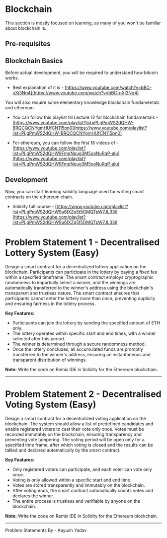 # Blockchain

This section is mostly focused on learning, as many of you won't be familiar about blockchain is.

## Pre-requisites

## Blockchain Basics

Before actual development, you will be required to understand how bitcoin works.

- Best explanation of it is - [https://www.youtube.com/watch?v=bBC-nXj3Ng4](https://www.youtube.com/watch?v=bBC-nXj3Ng4)

You will also require some elementary knowledge blockchain fundamentals and ethereum.

- You can follow this playlist till Lecture 12 for blockchain fundamentals - [https://www.youtube.com/playlist?list=PLgPmWS2dQHW-BRQCQCNYgmHUfCN115pn0](https://www.youtube.com/playlist?list=PLgPmWS2dQHW-BRQCQCNYgmHUfCN115pn0)

- For ethereum, you can follow the first 18 videos of - [https://www.youtube.com/playlist?list=PLgPmWS2dQHW9FmqNqug3M5ooNuRqP-alu](https://www.youtube.com/playlist?list=PLgPmWS2dQHW9FmqNqug3M5ooNuRqP-alu)

## Development

Now, you can start learning solidity language used for writing smart contracts on the ethereum chain.

- Solidity full course - [https://www.youtube.com/playlist?list=PLgPmWS2dQHW9u6IXZq5t5GMQTpW7JL33i](https://www.youtube.com/playlist?list=PLgPmWS2dQHW9u6IXZq5t5GMQTpW7JL33i)


# Problem Statement 1 - Decentralised Lottery System (Easy)

Design a smart contract for a decentralized lottery application on the blockchain. Participants can participate in the lottery by paying a fixed fee within a specified timeframe. The smart contract employs cryptographic randomness to impartially select a winner, and the winnings are automatically transferred to the winner's address using the blockchain's transparent and trustless nature. The smart contract ensures that participants cannot enter the lottery more than once, preventing duplicity and ensuring fairness in the lottery process.

**Key Features:**
- Participants can join the lottery by sending the specified amount of ETH only.
- The lottery operates within specific start and end times, with a winner selected after this period.
- The winner is determined through a secure randomness method.
- Once the lottery concludes, all accumulated funds are promptly transferred to the winner's address, ensuring an instantaneous and transparent distribution of winnings.

**Note:** Write the code on Remix IDE in Solidity for the Ethereum blockchain.

---

# Problem Statement 2 - Decentralised Voting System (Easy)

Design a smart contract for a decentralized voting application on the blockchain. The system should allow a list of predefined candidates and enable registered voters to cast their vote only once. Votes must be recorded immutably on the blockchain, ensuring transparency and preventing vote tampering. The voting period will be open only for a specified time frame, after which voting is closed and the results can be tallied and declared automatically by the smart contract.

**Key Features:**
- Only registered voters can participate, and each voter can vote only once.
- Voting is only allowed within a specific start and end time.
- Votes are stored transparently and immutably on the blockchain.
- After voting ends, the smart contract automatically counts votes and declares the winner.
- The entire process is trustless and verifiable by anyone on the blockchain.

**Note:** Write the code on Remix IDE in Solidity for the Ethereum blockchain.


---

Problem Statements By - Aayush Yadav
